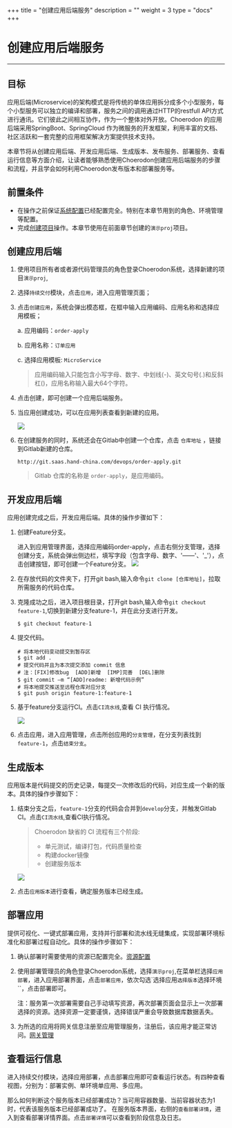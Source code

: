 ﻿+++
title = "创建应用后端服务"
description = ""
weight = 3
type = "docs"
+++

# 创建应用后端服务
---

## 目标

应用后端(Microservice)的架构模式是将传统的单体应用拆分成多个小型服务，每个小型服务可以独立的编译和部署，服务之间的调用通过HTTP的restfull API方式进行通讯。它们彼此之间相互协作，作为一个整体对外开放。Choerodon 的应用后端采用SpringBoot、SpringCloud 作为微服务的开发框架，利用丰富的文档、社区活跃和一套完整的应用框架解决方案提供技术支持。

本章节将从创建应用后端、开发应用后端、生成版本、发布服务、部署服务、查看运行信息等方面介绍，让读者能够熟悉使用Choerodon创建应用后端服务的步骤和流程，并且学会如何利用Choerodon发布版本和部署服务等。

## 前置条件

- 在操作之前保证[系统配置](../../user-guide/system-configuration)已经配置完全。特别在本章节用到的角色、环境管理等配置。
- 完成[创建项目](../project)操作。本章节使用在前面章节创建的`演示proj`项目。

<h2 id="1">创建应用后端</h2>

1. 使用项目所有者或者源代码管理员的角色登录Choerodon系统，选择新建的项目``演示proj``,
2. 选择``持续交付``模块，点击`应用`，进入应用管理页面；
3. 点击``创建应用``，系统会弹出模态框，在框中输入应用编码、应用名称和选择应用模板；

    a. 应用编码：`order-apply`

    b. 应用名称：`订单应用`

    c. 选择应用模板: `MicroService`

    > 应用编码输入只能包含小写字母、数字、中划线(-)、英文句号(.)和反斜杠(\)，应用名称输入最大64个字符。
4. 点击创建，即可创建一个应用后端服务。

4. 当应用创建成功，可以在应用列表查看到新建的应用。

    ![](/img/docs/quick-start/assets/microservice-backend/应用创建.png)

3. 在创建服务的同时，系统还会在Gitlab中创建一个仓库，点击 ``仓库地址`` ，链接到Gitlab新建的仓库。

    ```
    http://git.saas.hand-china.com/devops/order-apply.git
    ```

    > Gitlab 仓库的名称是 ``order-apply``，是应用编码。

    
    
 
<h2 id="2">开发应用后端</h2>

应用创建完成之后，开发应用后端。具体的操作步骤如下：

1. 创建Feature分支。

    进入到应用管理界面，选择应用编码order-apply，点击右侧分支管理，选择创建分支，系统会弹出侧边栏，填写字段（包含字母、数字、'——'、'_'），点击创建按钮，即可创建一个Feature分支。
    ![](/img/docs/quick-start/assets/microservice-backend/创建分支.png)

2. 在存放代码的文件夹下，打开git bash,输入命令`git clone [仓库地址]`，拉取所需服务的代码仓库。


3. 克隆成功之后，进入项目根目录，打开git bash,输入命令`git checkout feature-1`,切换到新建分支feature-1，并在此分支进行开发。

    ```shell
    $ git checkout feature-1
    ```


4. 提交代码。    

    ```shell
    # 将本地代码变动提交到暂存区
    $ git add .
    # 提交代码并且为本次提交添加 commit 信息
    # 注：[FIX]修改bug  [ADD]新增  [IMP]完善  [DEL]删除
    $ git commit –m “[ADD]readme: 新增代码示例”
    # 将本地提交推送至远程仓库对应分支
    $ git push origin feature-1:feature-1
    ```

5. 基于feature分支运行CI。点击`CI流水线`,查看 CI 执行情况。

    ![](/img/docs/quick-start/assets/microservice-backend/流水线.png)

6. 点击应用，进入应用管理，点击所创应用的`分支管理`，在分支列表找到`feature-1`，点击`结束分支`。

<h2 id="3">生成版本</h2>

 应用版本是代码提交的历史记录，每提交一次修改后的代码，对应生成一个新的版本。具体的操作步骤如下：

1. 结束分支之后，`feature-1`分支的代码会合并到`develop`分支，并触发Gitlab CI。点击``CI流水线``,查看CI执行情况。

    <blockquote class="note">
        Choerodon 缺省的 CI 流程有三个阶段:
        <ul>
            <li>单元测试，编译打包，代码质量检查</li>
            <li>构建docker镜像</li>
            <li>创建服务版本</li>
        </ul>
    </blockquote>

    ![](/img/docs/quick-start/assets/microservice-backend/流水线1.jpg)

1. 点击`应用版本`进行查看，确定服务版本已经生成。


<h2 id="5">部署应用</h2>

提供可视化、一键式部署应用，支持并行部署和流水线无缝集成，实现部署环境标准化和部署过程自动化。具体的操作步骤如下：

1. 确认部署时需要使用的资源已配置完全。[资源配置](../../user-guide/continuous-deployment#资源管理)

1. 使用部署管理员的角色登录Choerodon系统，选择``演示proj``,在菜单栏选择`应用部署`，进入应用部署界面，点击`部署应用`，依次勾选`选择应用``选择版本``选择环境``，点击部署即可。

    注：服务第一次部署需要自己手动填写资源，再次部署页面会显示上一次部署选择的资源。选择资源一定要谨慎，选择错误严重会导致数据库数据丢失。

1. 为所选的应用将网关信息注册至应用管理服务，注册后，该应用才能正常访问。[网关管理](../../user-guide/continuous-deployment#网关管理)

<h2 id="6">查看运行信息</h2>

进入持续交付模块，选择应用部署，点击部署应用即可查看运行状态。有四种查看视图，分别为：部署实例、单环境单应用、多应用。

那么如何判断这个服务版本已经部署成功？当可用容器数量、当前容器状态为1时，代表该服务版本已经部署成功了。
 在服务版本界面，右侧的`查看部署详情`，进入到查看部署详情界面。点击`部署详情`可以查看到阶段信息及日志。